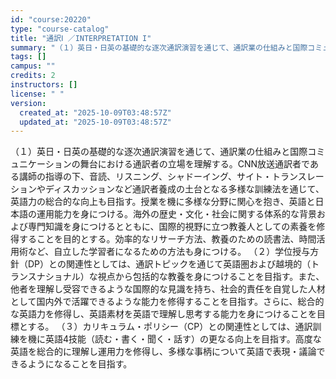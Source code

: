```yaml
---
id: "course:20220"
type: "course-catalog"
title: "通訳Ⅰ ／INTERPRETATION I"
summary: "（１）英日・日英の基礎的な逐次通訳演習を通じて、通訳業の仕組みと国際コミュニケーションの舞台における通訳者の立場を理解する。CNN放送通訳者である講師の指導の下、音読、リスニング、シャドーイング、サイト・トランスレーションやディスカッション…"
tags: []
campus: ""
credits: 2
instructors: []
license: " "
version:
  created_at: "2025-10-09T03:48:57Z"
  updated_at: "2025-10-09T03:48:57Z"
---
```


（１）英日・日英の基礎的な逐次通訳演習を通じて、通訳業の仕組みと国際コミュニケーションの舞台における通訳者の立場を理解する。CNN放送通訳者である講師の指導の下、音読、リスニング、シャドーイング、サイト・トランスレーションやディスカッションなど通訳者養成の土台となる多様な訓練法を通じて、英語力の総合的な向上も目指す。授業を機に多様な分野に関心を抱き、英語と日本語の運用能力を身につける。海外の歴史・文化・社会に関する体系的な背景および専門知識を身につけるとともに、国際的視野に立つ教養人としての素養を修得することを目的とする。効率的なリサーチ方法、教養のための読書法、時間活用術など、自立した学習者になるための方法も身につける。 （２）学位授与方針（DP）との関連性としては、通訳トピックを通じて英語圏および越境的（トランスナショナル）な視点から包括的な教養を身につけることを目指す。また、他者を理解し受容できるような国際的な見識を持ち、社会的責任を自覚した人材として国内外で活躍できるような能力を修得することを目指す。さらに、総合的な英語力を修得し、英語素材を英語で理解し思考する能力を身につけることを目標とする。 （３）カリキュラム・ポリシー（CP）との関連性としては、通訳訓練を機に英語4技能（読む・書く・聞く・話す）の更なる向上を目指す。高度な英語を総合的に理解し運用力を修得し、多様な事柄について英語で表現・議論できるようになることを目指す。
